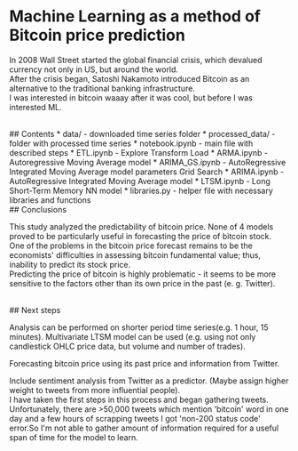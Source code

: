 # Machine Learning as a method of Bitcoin price prediction


In 2008 Wall Street started the global financial crisis, which devalued currency not only in US, but around the world.<br>
After the crisis began, Satoshi Nakamoto introduced Bitcoin as an alternative to the traditional banking infrastructure.<br>
I was interested in bitcoin waaay after it was cool, but before I was interested ML.

<br>
## Contents
  * data/ - downloaded time series folder
  * processed_data/ - folder with processed time series
  * notebook.ipynb - main file with described steps  
  * ETL.ipynb - Explore Transform Load
  * ARMA.ipynb - Autoregressive Moving Average model
  * ARIMA_GS.ipynb - AutoRegressive Integrated Moving Average model parameters Grid Search
  * ARIMA.ipynb - AutoRegressive Integrated Moving Average model
  * LTSM.ipynb - Long Short-Term Memory NN model
  * libraries.py - helper file with necessary libraries and functions

<br>    
## Conclusions

This study analyzed the predictability of bitcoin price. None of 4 models proved to be particularly useful in forecasting the price of bitcoin stock.<br>
One of the problems in the bitcoin price forecast remains to be the economists' difficulties in assessing bitcoin fundamental value; thus, inability to predict its stock price.<br>
Predicting the price of bitcoin is highly problematic - it seems to be more sensitive to the factors other than its own price in the past (e. g. Twitter).

<br>
## Next steps

Analysis can be performed on shorter period time series(e.g. 1 hour, 15 minutes).
Multivariate LTSM model can be used (e.g. using not only candlestick OHLC price data, but volume and number of trades).<br>

Forecasting bitcoin price using its past price and information from Twitter.<br>

Include sentiment analysis from Twitter as a predictor. (Maybe assign higher weight to tweets from more influential people).<br>
I have taken the first steps in this process and began gathering tweets. 
Unfortunately, there are >50,000 tweets which mention 'bitcoin' word in one day and a few hours of scrapping tweets I got 'non-200 status code' error.So I'm not able to gather amount of information required for a useful span of time for the model to learn.

